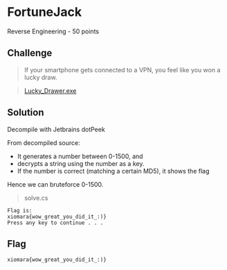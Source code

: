# FortuneJack
Reverse Engineering - 50 points

## Challenge 
> If your smartphone gets connected to a VPN, you feel like you won a lucky draw.

> [Lucky_Drawer.exe](Lucky_Drawer.exe)

## Solution

Decompile with Jetbrains dotPeek

From decompiled source:

- It generates a number between 0-1500, and
- decrypts a string using the number as a key.
- If the number is correct (matching a certain MD5), it shows the flag

Hence we can bruteforce 0-1500. 

> solve.cs

	Flag is:
	xiomara{wow_great_you_did_it_:)}
	Press any key to continue . . .

## Flag
`xiomara{wow_great_you_did_it_:)}`